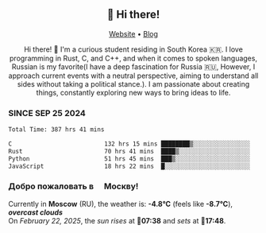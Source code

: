 <h2 align="center">👋 Hi there!</h2>
<p align="center">
  <a href="https://urdekcah.ru">Website</a> •
  <a href="https://urdekcah.blog">Blog</a>
</p>

<p align="center">
  Hi there! 👋 I'm a curious student residing in South Korea 🇰🇷. I love programming in Rust, C, and C++, and when it comes to spoken languages, Russian is my favorite(I have a deep fascination for Russia 🇷🇺, However, I approach current events with a neutral perspective, aiming to understand all sides without taking a political stance.). I am passionate about creating things, constantly exploring new ways to bring ideas to life.
</p>

### SINCE SEP 25 2024
<!--START_SECTION:waka-->
<!--LAST_WAKA_UPDATE:2025-02-21 18:28:23-->
```txt
Total Time: 387 hrs 41 mins

C                          132 hrs 15 mins ████████▒░░░░░░░░░░░░░░░░   33.19 %
Rust                       70 hrs 41 mins  ████▒░░░░░░░░░░░░░░░░░░░░   17.74 %
Python                     51 hrs 45 mins  ███▒░░░░░░░░░░░░░░░░░░░░░   12.99 %
JavaScript                 18 hrs 22 mins  █░░░░░░░░░░░░░░░░░░░░░░░░   04.61 %
```
<!--END_SECTION:waka-->

<h3>Добро пожаловать в <img src="https://cdn-icons-png.flaticon.com/512/197/197408.png" width="13"/> Москву!</h3>

<!--START_SECTION:weather:moscow-->
<!--LAST_WEATHER_UPDATE:2025-02-22 06:29:04-->
Currently in **Moscow** (RU), the weather is: **-4.8°C** (feels like **-8.7°C**), ***overcast clouds***<br/>
On *February 22, 2025*, the *sun rises* at 🌅**07:38** and *sets* at 🌇**17:48**.
<!--END_SECTION:weather-->

